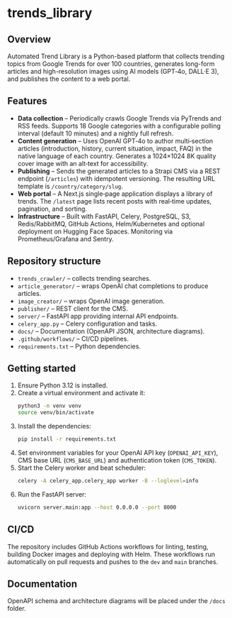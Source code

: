 # trends_library

## Overview

Automated Trend Library is a Python-based platform that collects trending topics from Google Trends for over 100 countries, generates long-form articles and high-resolution images using AI models (GPT‑4o, DALL·E 3), and publishes the content to a web portal.

## Features

- **Data collection** – Periodically crawls Google Trends via PyTrends and RSS feeds. Supports 18 Google categories with a configurable polling interval (default 10 minutes) and a nightly full refresh.
- **Content generation** – Uses OpenAI GPT‑4o to author multi‑section articles (introduction, history, current situation, impact, FAQ) in the native language of each country. Generates a 1024×1024 8K quality cover image with an alt‑text for accessibility.
- **Publishing** – Sends the generated articles to a Strapi CMS via a REST endpoint (`/articles`) with idempotent versioning. The resulting URL template is `/country/category/slug`.
- **Web portal** – A Next.js single‑page application displays a library of trends. The `/latest` page lists recent posts with real‑time updates, pagination, and sorting.
- **Infrastructure** – Built with FastAPI, Celery, PostgreSQL, S3, Redis/RabbitMQ, GitHub Actions, Helm/Kubernetes and optional deployment on Hugging Face Spaces. Monitoring via Prometheus/Grafana and Sentry.

## Repository structure

- `trends_crawler/` – collects trending searches.
- `article_generator/` – wraps OpenAI chat completions to produce articles.
- `image_creator/` – wraps OpenAI image generation.
- `publisher/` – REST client for the CMS.
- `server/` – FastAPI app providing internal API endpoints.
- `celery_app.py` – Celery configuration and tasks.
- `docs/` – Documentation (OpenAPI JSON, architecture diagrams).
- `.github/workflows/` – CI/CD pipelines.
- `requirements.txt` – Python dependencies.

## Getting started

1. Ensure Python 3.12 is installed.
2. Create a virtual environment and activate it:
   ```bash
   python3 -m venv venv
   source venv/bin/activate
   ```
3. Install the dependencies:
   ```bash
   pip install -r requirements.txt
   ```
4. Set environment variables for your OpenAI API key (`OPENAI_API_KEY`), CMS base URL (`CMS_BASE_URL`) and authentication token (`CMS_TOKEN`).
5. Start the Celery worker and beat scheduler:
   ```bash
   celery -A celery_app.celery_app worker -B --loglevel=info
   ```
6. Run the FastAPI server:
   ```bash
   uvicorn server.main:app --host 0.0.0.0 --port 8000
   ```

## CI/CD

The repository includes GitHub Actions workflows for linting, testing, building Docker images and deploying with Helm. These workflows run automatically on pull requests and pushes to the `dev` and `main` branches.

## Documentation

OpenAPI schema and architecture diagrams will be placed under the `/docs` folder.
